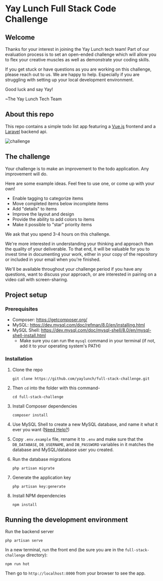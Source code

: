
Yay Lunch Full Stack Code Challenge
========================================

## Welcome

Thanks for your interest in joining the Yay Lunch tech team! Part of our evaluation process is to set an open-ended challenge which will allow you to flex your creative muscles as well as demonstrate your coding skills.

If you get stuck or have questions as you are working on this challenge, please reach out to us. We are happy to help. Especially if you are struggling with setting up your local development environment.

Good luck and say Yay!

~The Yay Lunch Tech Team

## About this repo

This repo contains a simple todo list app featuring a [Vue.js](https://vuejs.org/) frontend and a [Laravel](https://laravel.com/) backend api.

![challenge](https://user-images.githubusercontent.com/35325251/164551883-c4075023-fc69-4b5b-8d2e-2fc39b269249.png)

## The challenge

Your challenge is to make an improvement to the todo application. Any improvement will do.

Here are some example ideas. Feel free to use one, or come up with your own!

- Enable tagging to categorize items
- Move completed items below incomplete items
- Add "details" to items
- Improve the layout and design
- Provide the ability to add colors to items
- Make it possible to "star" priority items

We ask that you spend 3-4 hours on this challenge.

We're more interested in understanding your thinking and approach than the quality of your deliverable. To that end, it will be valuable for you to invest time in documenting your work, either in your copy of the repository or included in your email when you're finished.

We'll be available throughout your challenge period if you have any questions, want to discuss your approach, or are interested in pairing on a video call with screen-sharing.

## Project setup
### Prerequisites

- Composer: https://getcomposer.org/
- MySQL: https://dev.mysql.com/doc/refman/8.0/en/installing.html
- MySQL Shell: https://dev.mysql.com/doc/mysql-shell/8.0/en/mysql-shell-install.html 
    - Make sure you can run the `mysql` command in your terminal (if not, add it to your operating system's PATH)

### Installation

1. Clone the repo 
    ```
    git clone https://github.com/yaylunch/full-stack-challenge.git
    ```


2. Then `cd` into the folder with this command-
    ```
    cd full-stack-challenge
    ```

3. Install Composer dependencies
    ```
    composer install
    ```

4. Use MySQL Shell to create a new MySQL database, and name it what it ever you want ([Need Help?](https://www.mysqltutorial.org/mysql-create-database/))

5. Copy `.env.example` file, rename it to `.env` and make sure that the `DB_DATABASE`, `DB_USERNAME`, and `DB_PASSWORD` variables in it matches the database and MySQL/database user you created.

6. Run the database migrations
    ```
    php artisan migrate
    ```

7. Generate the application key 
    ```
    php artisan key:generate
    ```

8. Install NPM dependencies
    ```
    npm install
    ```

## Running the development environment

Run the backend server
```
php artisan serve
```

In a new terminal, run the front end (be sure you are in the `full-stack-challenge` directory):
```
npm run hot
```

Then go to `http://localhost:8000` from your browser to see the app.
